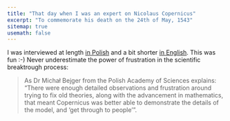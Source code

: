 ```yaml
---
title: "That day when I was an expert on Nicolaus Copernicus"
excerpt: "To commemorate his death on the 24th of May, 1543"
sitemap: true
usemath: false  
---
```


I was interviewed at length [in Polish](https://kultura.gazetaprawna.pl/artykuly/1125888,kopernik-i-model-heliocentryczny.html) and a bit shorter [in English](https://www.thefirstnews.com/article/copernicus-the-man-who-discovered-earth-moves-around-the-sun). This was fun :-) Never underestimate the power of frustration in the scientific breaktrough process: 

> As Dr Michał Bejger from the Polish Academy of Sciences explains: “There were enough detailed observations and frustration around trying to fix old theories, along with the advancement in mathematics, that meant Copernicus was better able to demonstrate the details of the model, and ‘get through to people’”. 
